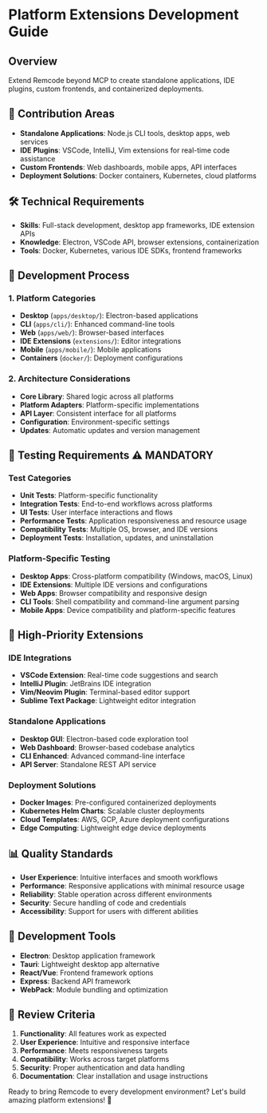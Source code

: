 # Platform Extensions Development Guide

## Overview
Extend Remcode beyond MCP to create standalone applications, IDE plugins, custom frontends, and containerized deployments.

## 🎯 Contribution Areas
- **Standalone Applications**: Node.js CLI tools, desktop apps, web services
- **IDE Plugins**: VSCode, IntelliJ, Vim extensions for real-time code assistance
- **Custom Frontends**: Web dashboards, mobile apps, API interfaces
- **Deployment Solutions**: Docker containers, Kubernetes, cloud platforms

## 🛠️ Technical Requirements
- **Skills**: Full-stack development, desktop app frameworks, IDE extension APIs
- **Knowledge**: Electron, VSCode API, browser extensions, containerization
- **Tools**: Docker, Kubernetes, various IDE SDKs, frontend frameworks

## 📝 Development Process

### 1. Platform Categories
- **Desktop** (`apps/desktop/`): Electron-based applications
- **CLI** (`apps/cli/`): Enhanced command-line tools
- **Web** (`apps/web/`): Browser-based interfaces
- **IDE Extensions** (`extensions/`): Editor integrations
- **Mobile** (`apps/mobile/`): Mobile applications
- **Containers** (`docker/`): Deployment configurations

### 2. Architecture Considerations
- **Core Library**: Shared logic across all platforms
- **Platform Adapters**: Platform-specific implementations
- **API Layer**: Consistent interface for all platforms
- **Configuration**: Environment-specific settings
- **Updates**: Automatic updates and version management

## 🧪 Testing Requirements ⚠️ **MANDATORY**

### Test Categories
- **Unit Tests**: Platform-specific functionality
- **Integration Tests**: End-to-end workflows across platforms
- **UI Tests**: User interface interactions and flows
- **Performance Tests**: Application responsiveness and resource usage
- **Compatibility Tests**: Multiple OS, browser, and IDE versions
- **Deployment Tests**: Installation, updates, and uninstallation

### Platform-Specific Testing
- **Desktop Apps**: Cross-platform compatibility (Windows, macOS, Linux)
- **IDE Extensions**: Multiple IDE versions and configurations
- **Web Apps**: Browser compatibility and responsive design
- **CLI Tools**: Shell compatibility and command-line argument parsing
- **Mobile Apps**: Device compatibility and platform-specific features

## 🎯 High-Priority Extensions

### IDE Integrations
- **VSCode Extension**: Real-time code suggestions and search
- **IntelliJ Plugin**: JetBrains IDE integration
- **Vim/Neovim Plugin**: Terminal-based editor support
- **Sublime Text Package**: Lightweight editor integration

### Standalone Applications
- **Desktop GUI**: Electron-based code exploration tool
- **Web Dashboard**: Browser-based codebase analytics
- **CLI Enhanced**: Advanced command-line interface
- **API Server**: Standalone REST API service

### Deployment Solutions
- **Docker Images**: Pre-configured containerized deployments
- **Kubernetes Helm Charts**: Scalable cluster deployments
- **Cloud Templates**: AWS, GCP, Azure deployment configurations
- **Edge Computing**: Lightweight edge device deployments

## 📊 Quality Standards
- **User Experience**: Intuitive interfaces and smooth workflows
- **Performance**: Responsive applications with minimal resource usage
- **Reliability**: Stable operation across different environments
- **Security**: Secure handling of code and credentials
- **Accessibility**: Support for users with different abilities

## 🔧 Development Tools
- **Electron**: Desktop application framework
- **Tauri**: Lightweight desktop app alternative
- **React/Vue**: Frontend framework options
- **Express**: Backend API framework
- **WebPack**: Module bundling and optimization

## 🤝 Review Criteria
1. **Functionality**: All features work as expected
2. **User Experience**: Intuitive and responsive interface
3. **Performance**: Meets responsiveness targets
4. **Compatibility**: Works across target platforms
5. **Security**: Proper authentication and data handling
6. **Documentation**: Clear installation and usage instructions

Ready to bring Remcode to every development environment? Let's build amazing platform extensions! 🚀

